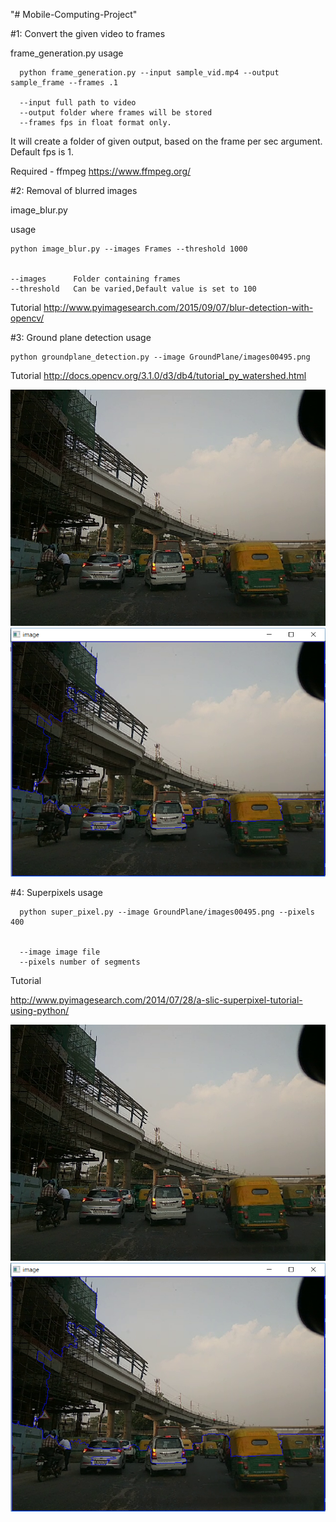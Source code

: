 "# Mobile-Computing-Project" 

#1: Convert the given video to frames 

frame_generation.py
usage

      python frame_generation.py --input sample_vid.mp4 --output sample_frame --frames .1
      
      --input full path to video
      --output folder where frames will be stored
      --frames fps in float format only.

It will create a folder of given output, based on the frame per sec argument. Default fps is 1.

Required - ffmpeg
https://www.ffmpeg.org/

#2: Removal of blurred images

image_blur.py

usage

    python image_blur.py --images Frames --threshold 1000


	--images      Folder containing frames
	--threshold   Can be varied,Default value is set to 100

Tutorial 
  http://www.pyimagesearch.com/2015/09/07/blur-detection-with-opencv/


#3: Ground plane detection
usage
	
	python groundplane_detection.py --image GroundPlane/images00495.png

Tutorial 
  http://docs.opencv.org/3.1.0/d3/db4/tutorial_py_watershed.html

![alt text](Screenshots/images00495.png "Description goes here")
![alt text](Screenshots/GP1.png "Description goes here")

#4: Superpixels 
usage
      
      python super_pixel.py --image GroundPlane/images00495.png --pixels 400


      --image image file
      --pixels number of segments

Tutorial

http://www.pyimagesearch.com/2014/07/28/a-slic-superpixel-tutorial-using-python/

![alt text](Screenshots/images00495.png "Description goes here")
![alt text](Screenshots/GP1.png "Description goes here")


